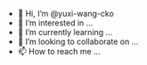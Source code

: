 - 👋 Hi, I’m @yuxi-wang-cko
- 👀 I’m interested in ...
- 🌱 I’m currently learning ...
- 💞️ I’m looking to collaborate on ...
- 📫 How to reach me  ...

<!---
yuxi-wang-cko/yuxi-wang-cko is a ✨ special ✨ repository because its `README.md` (this file) appears on your GitHub profile.
You can click the Preview link to take a look at your changes 1234.
--->
